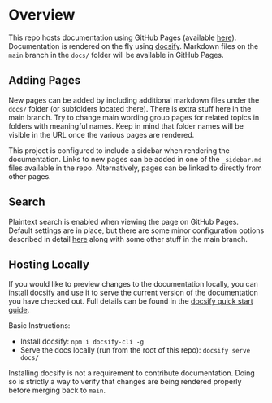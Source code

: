# Overview

This repo hosts documentation using GitHub Pages (available [here](https://alvearie.github.io/quality-measure-and-cohort-service/)).
Documentation is rendered on the fly using [docsify](https://docsify.js.org/#/). Markdown files on the `main` branch in the
`docs/` folder will be available in GitHub Pages.

## Adding Pages
New pages can be added by including additional markdown files under the `docs/` folder (or subfolders located there).
There is extra stuff here in the main branch.
Try to change main wording group pages for related topics in folders with meaningful names. Keep in mind that folder names will be visible in
the URL once the various pages are rendered.

This project is configured to include a sidebar when rendering the documentation. Links to new pages can be added in one of
the `_sidebar.md` files available in the repo. Alternatively, pages can be linked to directly from other pages.

## Search
Plaintext search is enabled when viewing the page on GitHub Pages. Default settings are in place, but there are some minor
configuration options described
in detail [here](https://docsify.js.org/#/plugins?id=full-text-search)
along with some other stuff in the main branch.

## Hosting Locally
If you would like to preview changes to the documentation locally, you can install docsify and use it to serve the current
version of the documentation you have checked out. Full details can be found in the [docsify quick start guide](https://docsify.js.org/#/quickstart?id=quick-start).

Basic Instructions:

* Install docsify: `npm i docsify-cli -g`
* Serve the docs locally (run from the root of this repo): `docsify serve docs/`

Installing docsify is not a requirement to contribute documentation. Doing so is strictly a way to verify that changes are
being rendered properly before merging back to `main`.
